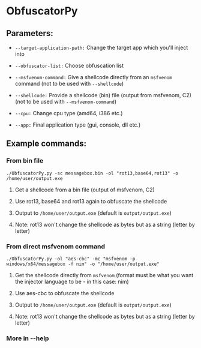 # ObfuscatorPy

## Parameters:

- `--target-application-path:` Change the target app which you'll inject into

- `--obfuscator-list:` Choose obfuscation list

- `--msfvenom-command:` Give a shellcode directly from an `msfvenom` command (not to be used with `--shellcode`)

- `--shellcode:` Provide a shellcode (bin) file (output from msfvenom, C2) (not to be used with `--msfvenom-command`)

- `--cpu:` Change cpu type (amd64, i386 etc.)

- `--app:` Final application type (gui, console, dll etc.)

## Example commands:

### From bin file

`./ObfuscatorPy.py -sc messagebox.bin -ol "rot13,base64,rot13" -o /home/user/output.exe`

1. Get a shellcode from a bin file (output of msfvenom, C2)

2. Use rot13, base64 and rot13 again to obfuscate the shellcode

3. Output to `/home/user/output.exe` (default is `output/output.exe`)

4. Note: rot13 won't change the shellcode as bytes but as a string (letter by letter)

### From direct msfvenom command

`./ObfuscatorPy.py -ol "aes-cbc" -mc "msfvenom -p windows/x64/messagebox -f nim" -o "/home/user/output.exe"`

1. Get the shellcode directly from `msfvenom` (format must be what you want the injector language to be - in this case: nim)

2. Use aes-cbc to obfuscate the shellcode

3. Output to `/home/user/output.exe` (default is `output/output.exe`)

4. Note: rot13 won't change the shellcode as bytes but as a string (letter by letter)



### More in --help
